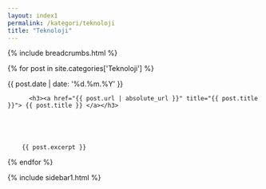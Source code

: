 ```yaml
---
layout: index1
permalink: /kategori/teknoloji
title: "Teknoloji"
---
```



<section class='section blogs' id='blogs'>
  <div class='blog__grid section' id='_posts'>
    
{% include breadcrumbs.html %}

  {% for post in site.categories['Teknoloji'] %}
    <div class="blog">
      <span class="post-date">{{ post.date | date: '%d.%m.%Y' }}</span>
      
          <h3><a href="{{ post.url | absolute_url }}" title="{{ post.title }}"> {{ post.title }} </a></h3>
     
   
       
    
   
        {{ post.excerpt }}
    
   </div>   
   
  {% endfor %}






  
</div> 
    
  <div class='blog__grid2 section' id='_sidebar'>
    {% include sidebar1.html %}
  </div>
  </section>

